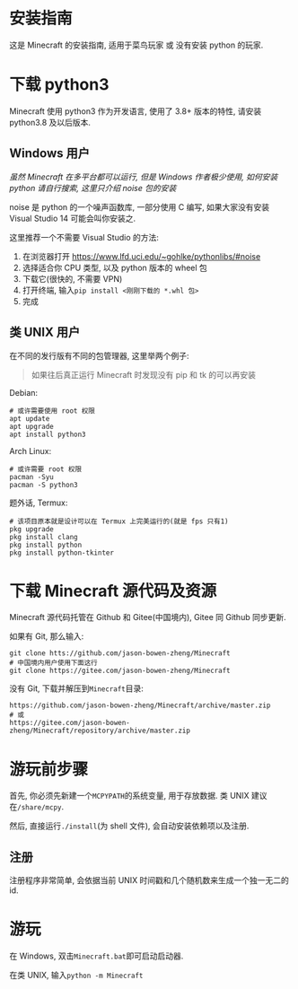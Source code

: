 # 安装指南
这是 Minecraft 的安装指南, 适用于菜鸟玩家 或 没有安装 python 的玩家.

# 下载 python3
Minecraft 使用 python3 作为开发语言, 使用了 3.8+ 版本的特性, 请安装 python3.8 及以后版本.

## Windows 用户
*虽然 Minecraft 在多平台都可以运行, 但是 Windows 作者极少使用, 如何安装 python 请自行搜索, 这里只介绍 noise 包的安装*

noise 是 python 的一个噪声函数库, 一部分使用 C 编写, 如果大家没有安装 Visual Studio 14 可能会叫你安装之.

这里推荐一个不需要 Visual Studio 的方法:

1. 在浏览器打开 <https://www.lfd.uci.edu/~gohlke/pythonlibs/#noise>
2. 选择适合你 CPU 类型, 以及 python 版本的 wheel 包
3. 下载它(很快的, 不需要 VPN)
4. 打开终端, 输入`pip install <刚刚下载的 *.whl 包>`
5. 完成

## 类 UNIX 用户
在不同的发行版有不同的包管理器, 这里举两个例子:
> 如果往后真正运行 Minecraft 时发现没有 pip 和 tk 的可以再安装

Debian:
```shell
# 或许需要使用 root 权限
apt update
apt upgrade
apt install python3
```

Arch Linux:
```shell
# 或许需要 root 权限
pacman -Syu
pacman -S python3
```

题外话, Termux:
```shell
# 该项目原本就是设计可以在 Termux 上完美运行的(就是 fps 只有1)
pkg upgrade
pkg install clang
pkg install python
pkg install python-tkinter
```

# 下载 Minecraft 源代码及资源
Minecraft 源代码托管在 Github 和 Gitee(中国境内), Gitee 同 Github 同步更新.

如果有 Git, 那么输入:
```
git clone htts://github.com/jason-bowen-zheng/Minecraft
# 中国境内用户使用下面这行
git clone https://gitee.com/jason-bowen-zheng/Minecraft
```

没有 Git, 下载并解压到`Minecraft`目录:
```
https://github.com/jason-bowen-zheng/Minecraft/archive/master.zip
# 或
https://gitee.com/jason-bowen-zheng/Minecraft/repository/archive/master.zip
```

# 游玩前步骤
首先, 你必须先新建一个`MCPYPATH`的系统变量, 用于存放数据. 类 UNIX 建议在`/share/mcpy`.

然后, 直接运行`./install`(为 shell 文件), 会自动安装依赖项以及注册.

## 注册
注册程序非常简单, 会依据当前 UNIX 时间戳和几个随机数来生成一个独一无二的 id.

# 游玩
在 Windows, 双击`Minecraft.bat`即可启动启动器.

在类 UNIX, 输入`python -m Minecraft`
